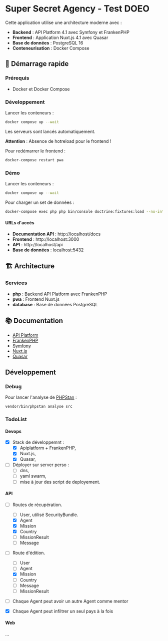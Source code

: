 # Super Secret Agency - Test DOEO

Cette application utilise une architecture moderne avec :
- **Backend** : API Platform 4.1 avec Symfony et FrankenPHP
- **Frontend** : Application Nuxt.js 4.1 avec Quasar
- **Base de données** : PostgreSQL 16
- **Conteneurisation** : Docker Compose

## 🚀 Démarrage rapide

### Prérequis
- Docker et Docker Compose

### Développement

Lancer les conteneurs :
```bash
docker compose up --wait
```
Les serveurs sont lancés automatiquement.

**Attention** : Absence de hotreload pour le frontend !

Pour redémarrer le frontend :
```bash
docker-compose restart pwa
```

### Démo

Lancer les conteneurs :
```bash
docker compose up --wait
```

Pour charger un set de données : 
```bash
docker-compose exec php php bin/console doctrine:fixtures:load --no-interaction
```

#### URLs d'accès
- **Documentation API** : http://localhost/docs
- **Frontend** : http://localhost:3000
- **API** : http://localhost/api
- **Base de données** : localhost:5432

## 🏗️ Architecture

### Services
- **php** : Backend API Platform avec FrankenPHP
- **pwa** : Frontend Nuxt.js
- **database** : Base de données PostgreSQL

## 📚 Documentation

- [API Platform](https://api-platform.com/)
- [FrankenPHP](https://frankenphp.dev/)
- [Symfony](https://symfony.com/)
- [Nuxt.js](https://nuxt.com/)
- [Quasar](https://quasar.dev/docs/)

## Développement

### Debug 

Pour lancer l'analyse de [PHPStan](https://phpstan.org/) :

```bash
vendor/bin/phpstan analyse src
```

### TodoList

#### Devops

- [x] Stack de développemnt :
    - [x] Apiplatform + FrankenPHP,
    - [x] Nuxt.js,
    - [x] Quasar,
- [ ] Déployer sur server perso :
    - [ ] dns,
    - [ ] yaml swarm,
    - [ ] mise à jour des script de deployement.

#### API 

- [ ] Routes de récupération.
    - [ ] User, utilisé SecurityBundle.
    - [x] Agent
    - [x] Mission
    - [x] Country
    - [ ] MissionResult
    - [ ] Message
- [ ] Route d'édition.
    - [ ] User
    - [ ] Agent
    - [x] Mission
    - [ ] Country
    - [ ] Message
    - [ ] MissionResult
- [ ] Chaque Agent peut avoir un autre Agent comme mentor 
- [x] Chaque Agent peut infiltrer un seul pays à la fois 


#### Web

...
